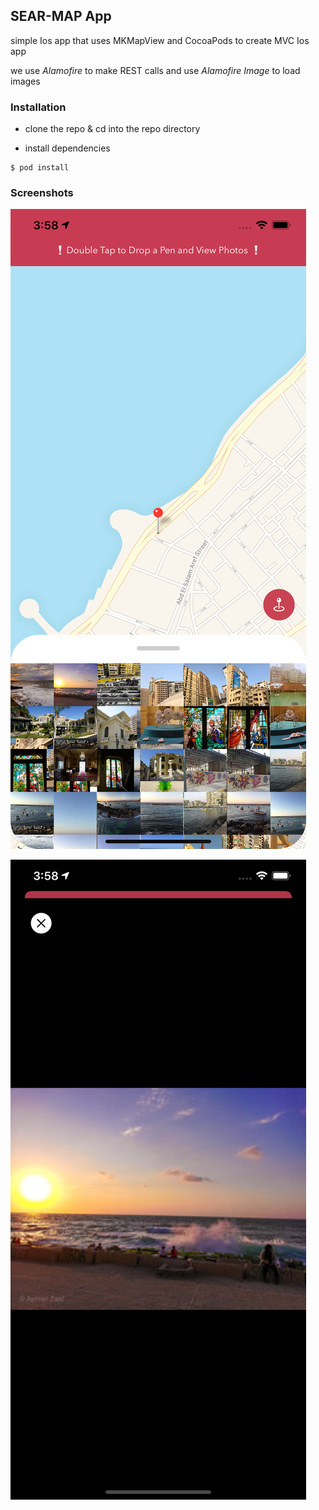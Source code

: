 SEAR-MAP App
---

simple Ios app that uses MKMapView and CocoaPods to create MVC Ios app

we use _Alamofire_ to make REST calls and use _Alamofire Image_ to load images


### Installation 

- clone the repo & cd into the repo directory

- install dependencies
```
$ pod install
```


### Screenshots

![](1.png)


![](2.png)
